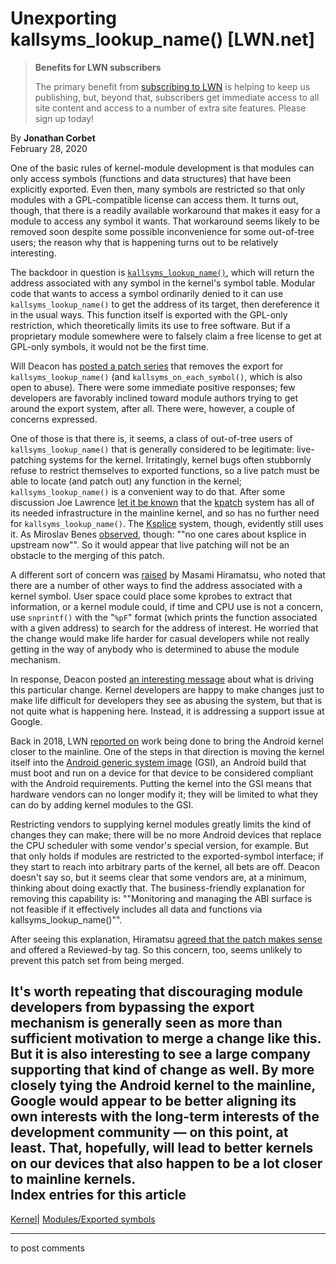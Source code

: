 # Unexporting kallsyms_lookup_name() [LWN.net]

> **Benefits for LWN subscribers**
> 
> The primary benefit from [subscribing to LWN](/Promo/nst-nag5/subscribe) is helping to keep us publishing, but, beyond that, subscribers get immediate access to all site content and access to a number of extra site features. Please sign up today! 

By **Jonathan Corbet**  
February 28, 2020 

One of the basic rules of kernel-module development is that modules can only access symbols (functions and data structures) that have been explicitly exported. Even then, many symbols are restricted so that only modules with a GPL-compatible license can access them. It turns out, though, that there is a readily available workaround that makes it easy for a module to access any symbol it wants. That workaround seems likely to be removed soon despite some possible inconvenience for some out-of-tree users; the reason why that is happening turns out to be relatively interesting. 

The backdoor in question is [`kallsyms_lookup_name()`](https://elixir.bootlin.com/linux/latest/source/kernel/kallsyms.c#L162), which will return the address associated with any symbol in the kernel's symbol table. Modular code that wants to access a symbol ordinarily denied to it can use `kallsyms_lookup_name()` to get the address of its target, then dereference it in the usual ways. This function itself is exported with the GPL-only restriction, which theoretically limits its use to free software. But if a proprietary module somewhere were to falsely claim a free license to get at GPL-only symbols, it would not be the first time. 

Will Deacon has [posted a patch series](/ml/linux-kernel/20200221114404.14641-1-will@kernel.org/) that removes the export for `kallsyms_lookup_name()` (and `kallsyms_on_each_symbol()`, which is also open to abuse). There were some immediate positive responses; few developers are favorably inclined toward module authors trying to get around the export system, after all. There were, however, a couple of concerns expressed. 

One of those is that there is, it seems, a class of out-of-tree users of `kallsyms_lookup_name()` that is generally considered to be legitimate: live-patching systems for the kernel. Irritatingly, kernel bugs often stubbornly refuse to restrict themselves to exported functions, so a live patch must be able to locate (and patch out) any function in the kernel; `kallsyms_lookup_name()` is a convenient way to do that. After some discussion Joe Lawrence [let it be known](/ml/linux-kernel/943e7093-2862-53c6-b7f4-96c7d65789b9@redhat.com/) that the [kpatch](https://en.wikipedia.org/wiki/Kpatch) system has all of its needed infrastructure in the mainline kernel, and so has no further need for `kallsyms_lookup_name()`. The [Ksplice](https://ksplice.oracle.com/) system, though, evidently still uses it. As Miroslav Benes [observed](/ml/linux-kernel/alpine.LSU.2.21.2002251854550.1630@pobox.suse.cz/), though: ""no one cares about ksplice in upstream now"". So it would appear that live patching will not be an obstacle to the merging of this patch. 

A different sort of concern was [raised](/ml/linux-kernel/20200221232746.6eb84111a0d385bed71613ff@kernel.org/) by Masami Hiramatsu, who noted that there are a number of other ways to find the address associated with a kernel symbol. User space could place some kprobes to extract that information, or a kernel module could, if time and CPU use is not a concern, use `snprintf()` with the "`%pF`" format (which prints the function associated with a given address) to search for the address of interest. He worried that the change would make life harder for casual developers while not really getting in the way of anybody who is determined to abuse the module mechanism. 

In response, Deacon posted [an interesting message](/ml/linux-kernel/20200221144853.GA18153@willie-the-truck/) about what is driving this particular change. Kernel developers are happy to make changes just to make life difficult for developers they see as abusing the system, but that is not quite what is happening here. Instead, it is addressing a support issue at Google. 

Back in 2018, LWN [reported on](/Articles/771974/) work being done to bring the Android kernel closer to the mainline. One of the steps in that direction is moving the kernel itself into the [Android generic system image](https://source.android.com/setup/build/gsi) (GSI), an Android build that must boot and run on a device for that device to be considered compliant with the Android requirements. Putting the kernel into the GSI means that hardware vendors can no longer modify it; they will be limited to what they can do by adding kernel modules to the GSI. 

Restricting vendors to supplying kernel modules greatly limits the kind of changes they can make; there will be no more Android devices that replace the CPU scheduler with some vendor's special version, for example. But that only holds if modules are restricted to the exported-symbol interface; if they start to reach into arbitrary parts of the kernel, all bets are off. Deacon doesn't say so, but it seems clear that some vendors are, at a minimum, thinking about doing exactly that. The business-friendly explanation for removing this capability is: ""Monitoring and managing the ABI surface is not feasible if it effectively includes all data and functions via kallsyms_lookup_name()"". 

After seeing this explanation, Hiramatsu [agreed that the patch makes sense](/ml/linux-kernel/20200222084438.37a0ff99edbe32acdb666c79@kernel.org/) and offered a Reviewed-by tag. So this concern, too, seems unlikely to prevent this patch set from being merged. 

It's worth repeating that discouraging module developers from bypassing the export mechanism is generally seen as more than sufficient motivation to merge a change like this. But it is also interesting to see a large company supporting that kind of change as well. By more closely tying the Android kernel to the mainline, Google would appear to be better aligning its own interests with the long-term interests of the development community — on this point, at least. That, hopefully, will lead to better kernels on our devices that also happen to be a lot closer to mainline kernels.  
Index entries for this article  
---  
[Kernel](/Kernel/Index)| [Modules/Exported symbols](/Kernel/Index#Modules-Exported_symbols)  
  


* * *

to post comments 
